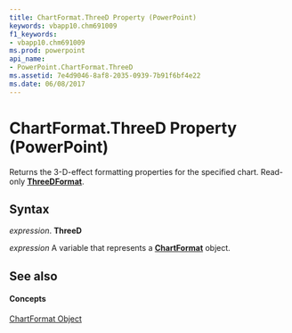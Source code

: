 ```yaml
---
title: ChartFormat.ThreeD Property (PowerPoint)
keywords: vbapp10.chm691009
f1_keywords:
- vbapp10.chm691009
ms.prod: powerpoint
api_name:
- PowerPoint.ChartFormat.ThreeD
ms.assetid: 7e4d9046-8af8-2035-0939-7b91f6bf4e22
ms.date: 06/08/2017
---
```



# ChartFormat.ThreeD Property (PowerPoint)

Returns the 3-D-effect formatting properties for the specified chart. Read-only  **[ThreeDFormat](threedformat-object-powerpoint.md)**.


## Syntax

 _expression_. **ThreeD**

 _expression_ A variable that represents a **[ChartFormat](chartformat-object-powerpoint.md)** object.


## See also


#### Concepts


[ChartFormat Object](chartformat-object-powerpoint.md)

